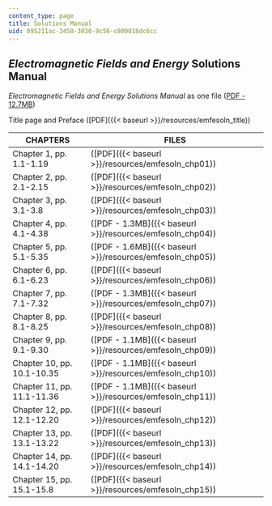 ```yaml
---
content_type: page
title: Solutions Manual
uid: 095211ac-3458-3030-9c56-c809018dc6cc
---
```


_Electromagnetic Fields and Energy_ Solutions Manual
----------------------------------------------------

_Electromagnetic Fields and Energy Solutions Manual_ as one file ([PDF - 12.7MB](/ans7870/resources/zahn/solutions/emfesoln.pdf))

Title page and Preface ([PDF]({{< baseurl >}}/resources/emfesoln_title))

| CHAPTERS | FILES |
| --- | --- |
| Chapter 1, pp. 1.1-1.19 | ([PDF]({{< baseurl >}}/resources/emfesoln_chp01)) |
| Chapter 2, pp. 2.1-2.15 | ([PDF]({{< baseurl >}}/resources/emfesoln_chp02)) |
| Chapter 3, pp. 3.1-3.8 | ([PDF]({{< baseurl >}}/resources/emfesoln_chp03)) |
| Chapter 4, pp. 4.1-4.38 | ([PDF - 1.3MB]({{< baseurl >}}/resources/emfesoln_chp04)) |
| Chapter 5, pp. 5.1-5.35 | ([PDF - 1.6MB]({{< baseurl >}}/resources/emfesoln_chp05)) |
| Chapter 6, pp. 6.1-6.23 | ([PDF]({{< baseurl >}}/resources/emfesoln_chp06)) |
| Chapter 7, pp. 7.1-7.32 | ([PDF - 1.3MB]({{< baseurl >}}/resources/emfesoln_chp07)) |
| Chapter 8, pp. 8.1-8.25 | ([PDF]({{< baseurl >}}/resources/emfesoln_chp08)) |
| Chapter 9, pp. 9.1-9.30 | ([PDF - 1.1MB]({{< baseurl >}}/resources/emfesoln_chp09)) |
| Chapter 10, pp. 10.1-10.35 | ([PDF - 1.1MB]({{< baseurl >}}/resources/emfesoln_chp10)) |
| Chapter 11, pp. 11.1-11.36 | ([PDF - 1.1MB]({{< baseurl >}}/resources/emfesoln_chp11)) |
| Chapter 12, pp. 12.1-12.20 | ([PDF]({{< baseurl >}}/resources/emfesoln_chp12)) |
| Chapter 13, pp. 13.1-13.22 | ([PDF]({{< baseurl >}}/resources/emfesoln_chp13)) |
| Chapter 14, pp. 14.1-14.20 | ([PDF]({{< baseurl >}}/resources/emfesoln_chp14)) |
| Chapter 15, pp. 15.1-15.8 | ([PDF]({{< baseurl >}}/resources/emfesoln_chp15))